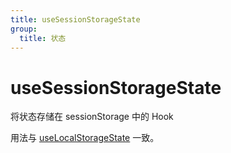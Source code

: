 ```yaml
---
title: useSessionStorageState
group:
  title: 状态
---
```


# useSessionStorageState

将状态存储在 sessionStorage 中的 Hook

用法与 [useLocalStorageState](./use-local-storage-state) 一致。
